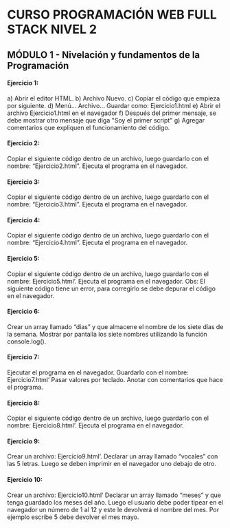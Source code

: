# CURSO PROGRAMACIÓN WEB FULL STACK NIVEL 2
## MÓDULO 1 - Nivelación y fundamentos de la Programación

#### Ejercicio 1:
a) Abrir el editor HTML.
b) Archivo Nuevo.
c) Copiar el código que empieza por <!DOCTYPE html> siguiente.
d) Menú... Archivo... Guardar como: Ejercicio1.html
e) Abrir el archivo Ejercicio1.html en el navegador
f) Después del primer mensaje, se debe mostrar otro mensaje que diga "Soy el primer
script"
g) Agregar comentarios que expliquen el funcionamiento del código.

#### Ejercicio 2:
Copiar el siguiente código dentro de un archivo, luego guardarlo con el nombre:
“Ejercicio2.html”. Ejecuta el programa en el navegador.

#### Ejercicio 3:
Copiar el siguiente código dentro de un archivo, luego guardarlo con el nombre:
“Ejercicio3.html”. Ejecuta el programa en el navegador.

#### Ejercicio 4:
Copiar el siguiente código dentro de un archivo, luego guardarlo con el nombre:
“Ejercicio4.html”. Ejecuta el programa en el navegador.

#### Ejercicio 5:
Copiar el siguiente código dentro de un archivo, luego guardarlo con el nombre:
Ejercicio5.html’. Ejecuta el programa en el navegador.
Obs: El siguiente código tiene un error, para corregirlo se debe depurar el código en el
navegador.

#### Ejercicio 6:
Crear un array llamado “dias” y que almacene el nombre de los siete días de la semana.
Mostrar por pantalla los siete nombres utilizando la función console.log().

#### Ejercicio 7:
Ejecutar el programa en el navegador. Guardarlo con el nombre: Ejercicio7.html’ Pasar
valores por teclado. Anotar con comentarios que hace el programa.

#### Ejercicio 8:
Copiar el siguiente código dentro de un archivo, luego guardarlo con el nombre:
Ejercicio8.html’. Ejecuta el programa en el navegador.

#### Ejercicio 9:
Crear un archivo: Ejercicio9.html’. Declarar un array llamado “vocales” con las 5 letras.
Luego se deben imprimir en el navegador uno debajo de otro.

#### Ejercicio 10:
Crear un archivo: Ejercicio10.html’ Declarar un array llamado “meses” y que tenga
guardado los meses del año. Luego el usuario debe poder tipear en el navegador un
número de 1 al 12 y este le devolverá el nombre del mes. Por ejemplo escribe 5 debe
devolver el mes mayo.
